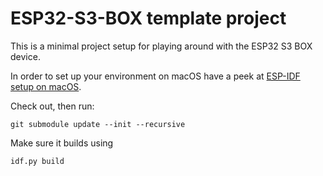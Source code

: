 # ESP32-S3-BOX template project

This is a minimal project setup for playing around with the ESP32 S3 BOX device.

In order to set up your environment on macOS have a peek at [ESP-IDF setup on macOS](https://borud.no/dev/2022/esp-idf-setup/).

Check out, then run:

```shell
git submodule update --init --recursive
```

Make sure it builds using 

```shell
idf.py build
```
